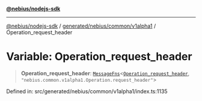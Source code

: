 [**@nebius/nodejs-sdk**](../../../../../README.md)

---

[@nebius/nodejs-sdk](../../../../../README.md) / [generated/nebius/common/v1alpha1](../README.md) / Operation_request_header

# Variable: Operation_request_header

> **Operation_request_header**: [`MessageFns`](../../../../../runtime/protos/core/interfaces/MessageFns.md)\<[`Operation_request_header`](../interfaces/Operation_request_header.md), `"nebius.common.v1alpha1.Operation.request_header"`\>

Defined in: src/generated/nebius/common/v1alpha1/index.ts:1135
